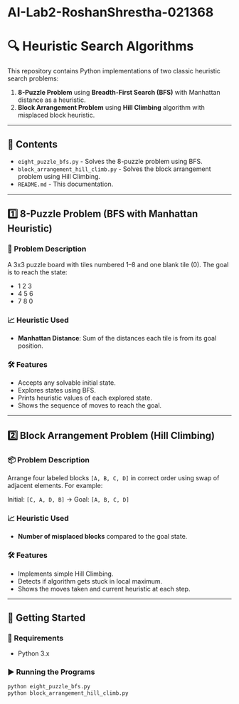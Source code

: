 # AI-Lab2-RoshanShrestha-021368

# 🔍 Heuristic Search Algorithms

This repository contains Python implementations of two classic heuristic search problems:

1. **8-Puzzle Problem** using **Breadth-First Search (BFS)** with Manhattan distance as a heuristic.
2. **Block Arrangement Problem** using **Hill Climbing** algorithm with misplaced block heuristic.

---

## 📌 Contents

- `eight_puzzle_bfs.py` - Solves the 8-puzzle problem using BFS.
- `block_arrangement_hill_climb.py` - Solves the block arrangement problem using Hill Climbing.
- `README.md` - This documentation.

---

## 1️⃣ 8-Puzzle Problem (BFS with Manhattan Heuristic)

### 🧩 Problem Description
A 3x3 puzzle board with tiles numbered 1–8 and one blank tile (0). The goal is to reach the state:

- 1 2 3
- 4 5 6
- 7 8 0

### 📈 Heuristic Used
- **Manhattan Distance**: Sum of the distances each tile is from its goal position.

### 🛠 Features
- Accepts any solvable initial state.
- Explores states using BFS.
- Prints heuristic values of each explored state.
- Shows the sequence of moves to reach the goal.

---

## 2️⃣ Block Arrangement Problem (Hill Climbing)

### 📦 Problem Description
Arrange four labeled blocks `[A, B, C, D]` in correct order using swap of adjacent elements. For example:

Initial: `[C, A, D, B]` → Goal: `[A, B, C, D]`

### 📈 Heuristic Used
- **Number of misplaced blocks** compared to the goal state.

### 🛠 Features
- Implements simple Hill Climbing.
- Detects if algorithm gets stuck in local maximum.
- Shows the moves taken and current heuristic at each step.

---

## 🚀 Getting Started

### 🔧 Requirements
- Python 3.x

### ▶️ Running the Programs

```bash
python eight_puzzle_bfs.py
python block_arrangement_hill_climb.py
